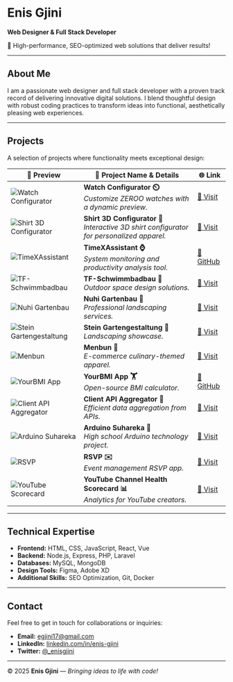 # Enis Gjini

**Web Designer & Full Stack Developer**

🚀 High-performance, SEO-optimized web solutions that deliver results!

---

## About Me

I am a passionate web designer and full stack developer with a proven track record of delivering innovative digital solutions. I blend thoughtful design with robust coding practices to transform ideas into functional, aesthetically pleasing web experiences.

---

## Projects

A selection of projects where functionality meets exceptional design:

| 🚀 **Preview** | 📌 **Project Name & Details** | 🌐 **Link** |
|----------------|-------------------------------|-------------|
| ![Watch Configurator](https://i.ibb.co/x8Rjzw2M/123-3x-shots-so.webp) | **Watch Configurator ⏲️**<br>*Customize ZEROO watches with a dynamic preview.* | [🔗 Visit](https://tangerine-arithmetic-47a79e.netlify.app/) |
| ![Shirt 3D Configurator](https://i.ibb.co/67DT36nG/image.png) | **Shirt 3D Configurator 👕**<br>*Interactive 3D shirt configurator for personalized apparel.* | [🔗 Visit](https://akop-3d.vercel.app/)| 
| ![TimeXAssistant](https://i.ibb.co/BVNLhbJ9/image1.jpg) | **TimeXAssistant ⌚**<br>*System monitoring and productivity analysis tool.* | [🔗 GitHub](https://github.com/enisgjinii/TimeXAssistant) |
| ![TF-Schwimmbadbau](https://i.ibb.co/M1tFHYn/screenshot-1737128648447.png) | **TF-Schwimmbadbau 🥽**<br>*Outdoor space design solutions.* | [🔗 Visit](https://enisgj-11.epizy.com/?i=1) |
| ![Nuhi Gartenbau](https://i.ibb.co/z8zjpZQ/screenshot-1736984517941.png) | **Nuhi Gartenbau 🌱**<br>*Professional landscaping services.* | [🔗 Visit](https://www.nuhi-gartenbau.de/) |
| ![Stein Gartengestaltung](https://i.ibb.co/n87gDX2/screenshot-1737447665478.png) | **Stein Gartengestaltung 🏡**<br>*Landscaping showcase.* | [🔗 Visit](https://stein-gartengestaltung.de/Heim/) |
| ![Menbun](https://i.ibb.co/VYSDPVg/screenshot-1737447750999.png) | **Menbun 🏀**<br>*E-commerce culinary-themed apparel.* | [🔗 Visit](https://menbun.com/) |
| ![YourBMI App](https://i.ibb.co/d4P2Nxd/Screenshot-1703776051.png) | **YourBMI App 🏋️**<br>*Open-source BMI calculator.* | [🔗 GitHub](https://github.com/enisgjinii/YourBMI) |
| ![Client API Aggregator](https://i.ibb.co/p1WTfZS/screenshot-1737447914606.png) | **Client API Aggregator 🔗**<br>*Efficient data aggregation from APIs.* | [🔗 Visit](https://client-api-aggs.onrender.com/) |
| ![Arduino Suhareka](https://i.ibb.co/LvCwVx0/screenshot-1737984804652.png) | **Arduino Suhareka 🤖**<br>*High school Arduino technology project.* | [🔗 Visit](https://arduinoinsuhareka.wordpress.com/) |
| ![RSVP](https://i.ibb.co/qMBfkXK5/Screenshot-2025-01-28-at-23-08-35-Albatrit-Albulena.png) | **RSVP ✉️**<br>*Event management RSVP app.* | [🔗 Visit](https://albatritalbulena.netlify.app/) |
| ![YouTube Scorecard](https://i.ibb.co/1tmpR3Df/Screenshot-2025-01-28-at-23-15-35-Vite-React-TS.png) | **YouTube Channel Health Scorecard 📊**<br>*Analytics for YouTube creators.* | [🔗 Visit](https://neon-parfait-399ba8.netlify.app/) |



---

## Technical Expertise

- **Frontend:** HTML, CSS, JavaScript, React, Vue  
- **Backend:** Node.js, Express, PHP, Laravel  
- **Databases:** MySQL, MongoDB  
- **Design Tools:** Figma, Adobe XD  
- **Additional Skills:** SEO Optimization, Git, Docker

---

## Contact

Feel free to get in touch for collaborations or inquiries:

- **Email:** [egjini17@gmail.com](mailto:egjini17@gmail.com)  
- **LinkedIn:** [linkedin.com/in/enis-gjini](https://linkedin.com/in/enis-gjini)  
- **Twitter:** [@_enisgjini](https://twitter.com/_enisgjini)

---

&copy; 2025 **Enis Gjini** — *Bringing ideas to life with code!*
